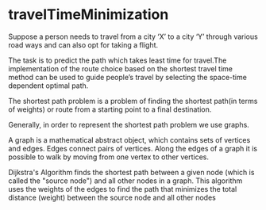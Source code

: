 # travelTimeMinimization
Suppose a person needs to travel from a city ‘X’ to a city ‘Y’ through various road ways and can also opt for taking a flight.

The task is to predict the path which takes least time for travel.The implementation of the route choice based on the shortest travel time method can be used to guide people’s travel by selecting the space-time dependent optimal path.

The shortest path problem is a problem of finding the shortest path(in terms of weights) or route from a starting point to a final destination. 

Generally, in order to represent the shortest path problem we use graphs.

 A graph is a mathematical abstract object, which contains sets of vertices and edges. Edges connect pairs of vertices. Along the edges of a graph it is possible to walk by moving from one vertex to other vertices. 

Dijkstra's Algorithm finds the shortest path between a given node (which is called the "source node") and all other nodes in a graph. This algorithm uses the weights of the edges to find the path that minimizes the total distance (weight) between the source node and all other nodes
